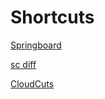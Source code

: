# Shortcuts

[Springboard](https://github.com/MrTWrecks0208/Springboard)

[sc diff](https://github.com/MrTWrecks0208/sc-diff/)

[CloudCuts](https://github.com/MrTWrecks0208/CloudCuts)
